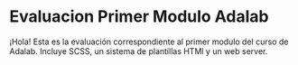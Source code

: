 # Evaluacion Primer Modulo Adalab
¡Hola! Esta es la evaluación correspondiente al primer modulo del curso de Adalab.
Incluye SCSS, un sistema de plantillas HTMl y un web server.